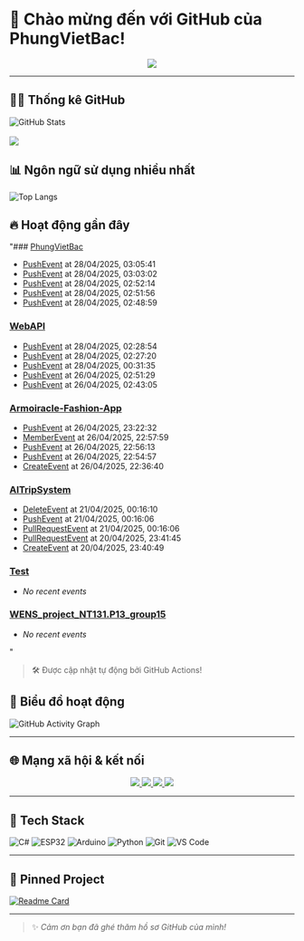 # 👋 Chào mừng đến với GitHub của PhungVietBac!

<p align="center">
  <img src="https://readme-typing-svg.demolab.com/?lines=Welcome+to+my+GitHub!;I+love+Programming;AI+%7C+FullStack+%7C+Android+%7C+Desktop;Let's+build+something+awesome!&center=true&width=500&height=45&color=F7971E&vCenter=true&size=22">
</p>

---

## 🧑‍💻 Thống kê GitHub

![GitHub Stats](https://github-readme-stats.vercel.app/api?username=PhungVietBac&show_icons=true&theme=radical)
<br><br>
![](https://nirzak-streak-stats.vercel.app/?user=PhungVietBac&theme=radical)

## 📊 Ngôn ngữ sử dụng nhiều nhất

![Top Langs](https://github-readme-stats.vercel.app/api/top-langs/?username=PhungVietBac&layout=compact&theme=radical)

## 🔥 Hoạt động gần đây

<!--START_SECTION:activity-->
"### [PhungVietBac](https://github.com/PhungVietBac/PhungVietBac)
- [PushEvent](https://api.github.com/repos/PhungVietBac/PhungVietBac) at 28/04/2025, 03:05:41
- [PushEvent](https://api.github.com/repos/PhungVietBac/PhungVietBac) at 28/04/2025, 03:03:02
- [PushEvent](https://api.github.com/repos/PhungVietBac/PhungVietBac) at 28/04/2025, 02:52:14
- [PushEvent](https://api.github.com/repos/PhungVietBac/PhungVietBac) at 28/04/2025, 02:51:56
- [PushEvent](https://api.github.com/repos/PhungVietBac/PhungVietBac) at 28/04/2025, 02:48:59

### [WebAPI](https://github.com/PhungVietBac/WebAPI)
- [PushEvent](https://api.github.com/repos/PhungVietBac/WebAPI) at 28/04/2025, 02:28:54
- [PushEvent](https://api.github.com/repos/PhungVietBac/WebAPI) at 28/04/2025, 02:27:20
- [PushEvent](https://api.github.com/repos/PhungVietBac/WebAPI) at 28/04/2025, 00:31:35
- [PushEvent](https://api.github.com/repos/PhungVietBac/WebAPI) at 26/04/2025, 02:51:29
- [PushEvent](https://api.github.com/repos/PhungVietBac/WebAPI) at 26/04/2025, 02:43:05

### [Armoiracle-Fashion-App](https://github.com/PhungVietBac/Armoiracle-Fashion-App)
- [PushEvent](https://api.github.com/repos/PhungVietBac/Armoiracle-Fashion-App) at 26/04/2025, 23:22:32
- [MemberEvent](https://api.github.com/repos/PhungVietBac/Armoiracle-Fashion-App) at 26/04/2025, 22:57:59
- [PushEvent](https://api.github.com/repos/PhungVietBac/Armoiracle-Fashion-App) at 26/04/2025, 22:56:13
- [PushEvent](https://api.github.com/repos/PhungVietBac/Armoiracle-Fashion-App) at 26/04/2025, 22:54:57
- [CreateEvent](https://api.github.com/repos/PhungVietBac/Armoiracle-Fashion-App) at 26/04/2025, 22:36:40

### [AITripSystem](https://github.com/PhungVietBac/AITripSystem)
- [DeleteEvent](https://api.github.com/repos/PhungVietBac/AITripSystem) at 21/04/2025, 00:16:10
- [PushEvent](https://api.github.com/repos/PhungVietBac/AITripSystem) at 21/04/2025, 00:16:06
- [PullRequestEvent](https://api.github.com/repos/PhungVietBac/AITripSystem) at 21/04/2025, 00:16:06
- [PullRequestEvent](https://api.github.com/repos/PhungVietBac/AITripSystem) at 20/04/2025, 23:41:45
- [CreateEvent](https://api.github.com/repos/PhungVietBac/AITripSystem) at 20/04/2025, 23:40:49

### [Test](https://github.com/PhungVietBac/Test)
- _No recent events_

### [WENS_project_NT131.P13_group15](https://github.com/PhungVietBac/WENS_project_NT131.P13_group15)
- _No recent events_

"
<!--END_SECTION:activity-->

> 🛠️ Được cập nhật tự động bởi GitHub Actions!

## 🧭 Biểu đồ hoạt động

![GitHub Activity Graph](https://github-readme-activity-graph.vercel.app/graph?username=PhungVietBac&theme=github-compact)

---

## 🌐 Mạng xã hội & kết nối

<p align="center">
  <a href="https://www.linkedin.com/in/b%E1%BA%AFc-ph%C3%B9ng-vi%E1%BB%87t-396674298/" target="_blank">
    <img src="https://img.shields.io/badge/-LinkedIn-0077B5?style=for-the-badge&logo=linkedin&logoColor=white" />
  </a>
  <a href="mailto:bacphungviet@gmail.com">
    <img src="https://img.shields.io/badge/-Gmail-D14836?style=for-the-badge&logo=gmail&logoColor=white" />
  </a>
  <a href="https://github.com/PhungVietBac">
    <img src="https://img.shields.io/badge/-GitHub-181717?style=for-the-badge&logo=github&logoColor=white" />
  </a>
  <a href="https://www.facebook.com/bac.phungviet.92" target="_blank">
    <img src="https://img.shields.io/badge/-Facebook-1877F2?style=for-the-badge&logo=facebook&logoColor=white" />
  </a>
</p>

---

## 🧰 Tech Stack

![C#](https://img.shields.io/badge/-CSharp-239120?style=flat&logo=c-sharp&logoColor=white)
![ESP32](https://img.shields.io/badge/-ESP32-FF5722?style=flat&logo=esphome&logoColor=white)
![Arduino](https://img.shields.io/badge/-Arduino-00979D?style=flat&logo=arduino&logoColor=white)
![Python](https://img.shields.io/badge/-Python-3776AB?style=flat&logo=python&logoColor=white)
![Git](https://img.shields.io/badge/-Git-F05032?style=flat&logo=git&logoColor=white)
![VS Code](https://img.shields.io/badge/-VSCode-007ACC?style=flat&logo=visual-studio-code&logoColor=white)

---

## 📌 Pinned Project

[![Readme Card](https://github-readme-stats.vercel.app/api/pin/?username=PhungVietBac&repo=AITripSystem&theme=radical)](https://github.com/PhungVietBac/AITripSystem)

---

> ✨ *Cảm ơn bạn đã ghé thăm hồ sơ GitHub của mình!*
